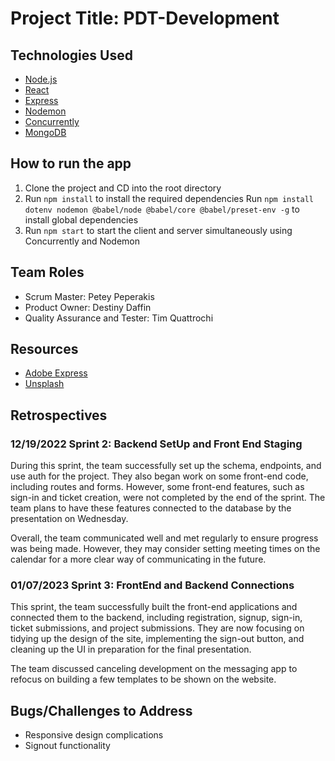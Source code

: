 # Project Title: PDT-Development

## Technologies Used

- [Node.js](https://nodejs.org/en/)
- [React](https://reactjs.org/)
- [Express](https://expressjs.com/)
- [Nodemon](https://nodemon.io/)
- [Concurrently](https://www.npmjs.com/package/concurrently)
- [MongoDB](https://www.mongodb.com/)

## How to run the app

1. Clone the project and CD into the root directory
2. Run `npm install` to install the required dependencies
   Run `npm install dotenv nodemon @babel/node @babel/core @babel/preset-env -g` to install global dependencies
3. Run `npm start` to start the client and server simultaneously using Concurrently and Nodemon

## Team Roles

- Scrum Master: Petey Peperakis
- Product Owner: Destiny Daffin
- Quality Assurance and Tester: Tim Quattrochi

## Resources

- [Adobe Express](https://express.adobe.com/express-apps/logo-maker/preview)
- [Unsplash](https://unsplash.com/)

## Retrospectives

### 12/19/2022 Sprint 2: Backend SetUp and Front End Staging

During this sprint, the team successfully set up the schema, endpoints, and use auth for the project. They also began work on some front-end code, including routes and forms. However, some front-end features, such as sign-in and ticket creation, were not completed by the end of the sprint. The team plans to have these features connected to the database by the presentation on Wednesday.

Overall, the team communicated well and met regularly to ensure progress was being made. However, they may consider setting meeting times on the calendar for a more clear way of communicating in the future.

### 01/07/2023 Sprint 3: FrontEnd and Backend Connections

This sprint, the team successfully built the front-end applications and connected them to the backend, including registration, signup, sign-in, ticket submissions, and project submissions. They are now focusing on tidying up the design of the site, implementing the sign-out button, and cleaning up the UI in preparation for the final presentation.

The team discussed canceling development on the messaging app to refocus on building a few templates to be shown on the website.

## Bugs/Challenges to Address

- Responsive design complications
- Signout functionality
